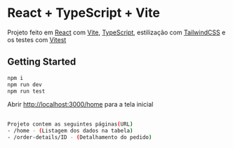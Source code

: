 # React + TypeScript + Vite

Projeto feito em [React](https://react.dev/) com [Vite](https://vite.dev/), [TypeScript](https://www.typescriptlang.org/), estilização com [TailwindCSS](https://tailwindcss.com/) e os testes com [Vitest](https://vitest.dev/)
## Getting Started

```bash
npm i
npm run dev
npm run test
```

Abrir [http://localhost:3000/home](http://localhost:3000/home) para a tela inicial
##

```bash
Projeto contem as seguintes páginas(URL)
- /home - (Listagem dos dados na tabela)
- /order-details/ID - (Detalhamento do pedido)
```